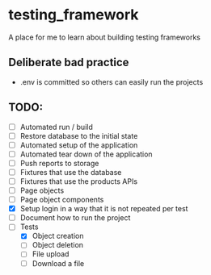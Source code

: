 # testing_framework
A place for me to learn about building testing frameworks

## Deliberate bad practice
* .env is committed so others can easily run the projects

## TODO:

- [ ] Automated run / build
- [ ] Restore database to the initial state
- [ ] Automated setup of the application
- [ ] Automated tear down of the application
- [ ] Push reports to storage
- [ ] Fixtures that use the database
- [ ] Fixtures that use the products APIs
- [ ] Page objects
- [ ] Page object components
- [x] Setup login in a way that it is not repeated per test
- [ ] Document how to run the project
- [ ] Tests
    - [x] Object creation
    - [ ] Object deletion
    - [ ] File upload
    - [ ] Download a file
